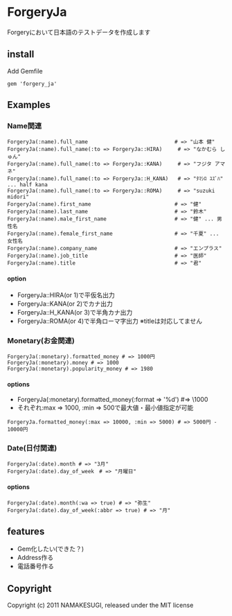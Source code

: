 # ForgeryJa

Forgeryにおいて日本語のテストデータを作成します

## install

Add Gemfile
<pre><code>gem 'forgery_ja'</code></pre>

## Examples

### Name関連

<pre><code>ForgeryJa(:name).full_name                            # => "山本 健"
ForgeryJa(:name).full_name(:to => ForgeryJa::HIRA)     # => "なかむら しゅん"
ForgeryJa(:name).full_name(:to => ForgeryJa::KANA)     # => "フジタ アマネ"
ForgeryJa(:name).full_name(:to => ForgeryJa::H_KANA)   # => "ﾀﾏｼﾛ ﾕｽﾞﾊ" ... half kana
ForgeryJa(:name).full_name(:to => ForgeryJa::ROMA)     # => "suzuki midori"
ForgeryJa(:name).first_name                           # => "健"
ForgeryJa(:name).last_name                            # => "鈴木"
ForgeryJa(:name).male_first_name                      # => "健" ... 男性名
ForgeryJa(:name).female_first_name                    # => "千夏" ... 女性名
ForgeryJa(:name).company_name                         # => "エンプラス"
ForgeryJa(:name).job_title                            # => "医師"
ForgeryJa(:name).title                                # => "君"
</code></pre>

#### option

* ForgeryJa::HIRA(or 1)で平仮名出力
* ForgeryJa::KANA(or 2)でカナ出力
* ForgeryJa::H_KANA(or 3)で半角カナ出力
* ForgeryJa::ROMA(or 4)で半角ローマ字出力
※titleは対応してません

### Monetary(お金関連)

<pre><code>ForgeryJa(:monetary).formatted_money # => 1000円
ForgeryJa(:monetary).money # => 1000
ForgeryJa(:monetary).popularity_money # => 1980
</code></pre>

#### options

* ForgeryJa(:monetary).formatted_money(:format => '\%d') #=> \1000
* それぞれ:max => 1000, :min => 500で最大値・最小値指定が可能

<pre><code>ForgeryJa.formatted_money(:max => 10000, :min => 5000) # => 5000円 - 10000円</code></pre>

### Date(日付関連)

<pre><code>ForgeryJa(:date).month # => "3月"
ForgeryJa(:date).day_of_week　# => "月曜日"</code></pre>

#### options

<pre><code>ForgeryJa(:date).month(:wa => true) # => "弥生"
ForgeryJa(:date).day_of_week(:abbr => true) # => "月"</code></pre>

## features

* Gem化したい(できた？)
* Address作る
* 電話番号作る

## Copyright

Copyright (c) 2011 NAMAKESUGI, released under the MIT license
